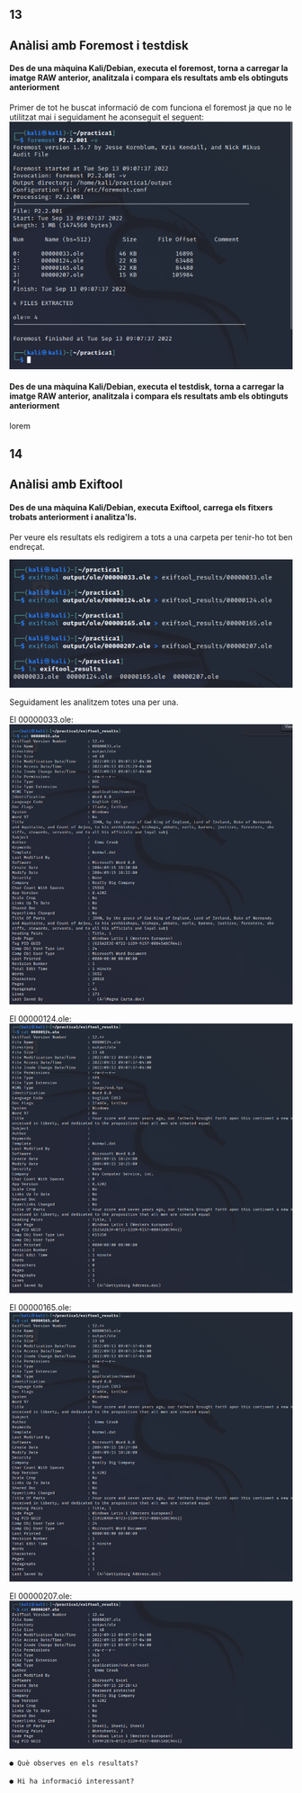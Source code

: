 ## 13

## Anàlisi amb Foremost i testdisk

#### Des de una màquina Kali/Debian, executa el foremost, torna a carregar la imatge RAW anterior, analitzala i compara els resultats amb els obtinguts anteriorment

Primer de tot he buscat informació de com funciona el foremost ja que no le utilitzat mai i seguidament he aconseguit el seguent:
![Alt Image](./Images/foremost1.png)



#### Des de una màquina Kali/Debian, executa el testdisk, torna a carregar la imatge RAW anterior, analitzala i compara els resultats amb els obtinguts anteriorment

lorem


## 14

## Anàlisi amb Exiftool

#### Des de una màquina Kali/Debian, executa Exiftool, carrega els fitxers trobats anteriorment i analitza'ls.

Per veure els resultats els redigirem a tots a una carpeta per tenir-ho tot ben endreçat.

![Alt Image](./Images/exiftool_total.png)

Seguidament les analitzem totes una per una.

El 00000033.ole:
![Alt Image](./Images/33.png)

El 00000124.ole:
![Alt Image](./Images/124.png)

El 00000165.ole:
![Alt Image](./Images/165.png)

El 00000207.ole:
![Alt Image](./Images/207.png)


```
● Què observes en els resultats?

● Hi ha informació interessant?

```
